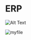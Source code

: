 # ERP 

![Alt Text](https://media.giphy.com/media/vFKqnCdLPNOKc/giphy.gif)


![myfile](https://www.reactiongifs.us/wp-content/uploads/2013/10/nuh_uh_conan_obrien.gif)
